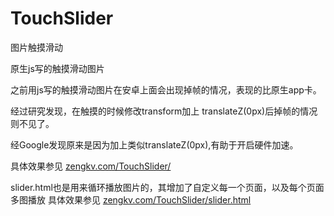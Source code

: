 # TouchSlider
图片触摸滑动


原生js写的触摸滑动图片

之前用js写的触摸滑动图片在安卓上面会出现掉帧的情况，表现的比原生app卡。

经过研究发现，在触摸的时候修改transform加上  translateZ(0px)后掉帧的情况则不见了。

经Google发现原来是因为加上类似translateZ(0px),有助于开启硬件加速。


具体效果参见
[zengkv.com/TouchSlider/](http://zengkv.com/TouchSlider/)


slider.html也是用来循环播放图片的，其增加了自定义每一个页面，以及每个页面多图播放
具体效果参见
[zengkv.com/TouchSlider/slider.html](http://zengkv.com/TouchSlider/slider.html)